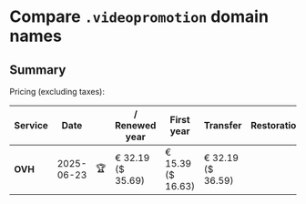 # Compare `.videopromotion` domain names

## Summary

Pricing (excluding taxes):

| Service | Date |  | / Renewed year | First year | Transfer | Restoration |
|--|--|--|--|--|--|--|
| **OVH** | 2025-06-23 | 🏆 | € 32.19<br>($ 35.69) | € 15.39<br>($ 16.63) | € 32.19<br>($ 36.59) |  |
